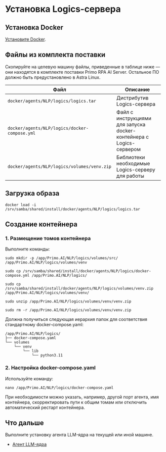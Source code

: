 # Установка Logics-сервера

## Установка Docker

[Установите Docker](https://docs.primo-rpa.ru/primo-rpa/primo-ai-server/installing/linux/installing-docker).

## Файлы из комплекта поставки

Скопируйте на целевую машину файлы, приведенные в таблице ниже — они находятся в комплекте поставки Primo RPA AI Server. Остальное ПО должно быть предустановлено в Astra Linux.

| Файл                                          | Описание                                                            | 
| --------------------------------------------- | ------------------------------------------------------------------- | 
| `docker/agents/NLP/logics/logics.tar`         | Дистрибутив Logics-сервера                                          |
| `docker/agents/NLP/logics/docker-compose.yml` | Файл с инструкциями для запуска docker-контейнера с Logics-сервером |
| `docker/agents/NLP/logics/volumes/venv.zip`   | Библиотеки необходимые Logics-серверу для работы                    |

## Загрузка образа

```
docker load -i /srv/samba/shared/install/docker/agents/NLP/logics/logics.tar
```

## Создание контейнера

### 1. Размещение томов контейнера

Выполните команды:
```
sudo mkdir -p /app/Primo.AI/NLP/logics/volumes/src/ /app/Primo.AI/NLP/logics/volumes/venv
```
```
sudo cp /srv/samba/shared/install/docker/agents/NLP/logics/docker-compose.yml /app/Primo.AI/NLP/logics/
```
```
sudo cp /srv/samba/shared/install/docker/agents/NLP/logics/volumes/venv.zip /app/Primo.AI/NLP/logics/volumes/venv/
```
```
sudo unzip /app/Primo.AI/NLP/logics/volumes/venv/venv.zip
```
```
sudo rm -r /app/Primo.AI/NLP/logics/volumes/venv/venv.zip
```

Должна получиться следующая иерархия папок для соответствия стандартному docker-compose.yaml:
```
/app/Primo.AI/NLP/logics/
├── docker-compose.yaml
└── volumes
    └── venv
        └── lib
            └── python3.11
```

### 2. Настройка docker-compose.yaml
Используйте команду:
```
nano /app/Primo.AI/NLP/logics/docker-compose.yaml
```
При необходимости можно указать, например, другой порт агента, имя контейнера, скорректировать пути к общим томам или отключить автоматический рестарт контейнера.

## Что дальше
Выполните установку агента LLM-ядра на текущей или иной машине.
* [Агент LLM-ядра](https://docs.primo-rpa.ru/primo-rpa/primo-rpa-ai-server/installing/linux/target-machines-nlp/installation-llm-core-agent)
